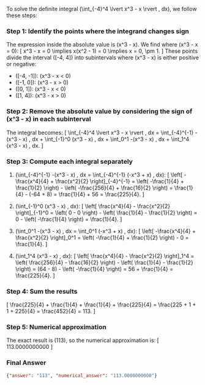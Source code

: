To solve the definite integral \(\int_{-4}^4 \lvert x^3 - x \rvert \, dx\), we follow these steps:

### Step 1: Identify the points where the integrand changes sign
The expression inside the absolute value is \(x^3 - x\). We find where \(x^3 - x = 0\):
\[
x^3 - x = 0 \implies x(x^2 - 1) = 0 \implies x = 0, \pm 1.
\]
These points divide the interval \([-4, 4]\) into subintervals where \(x^3 - x\) is either positive or negative:
- \([-4, -1]\): \(x^3 - x < 0\)
- \([-1, 0]\): \(x^3 - x > 0\)
- \([0, 1]\): \(x^3 - x < 0\)
- \([1, 4]\): \(x^3 - x > 0\)

### Step 2: Remove the absolute value by considering the sign of \(x^3 - x\) in each subinterval
The integral becomes:
\[
\int_{-4}^4 \lvert x^3 - x \rvert \, dx = \int_{-4}^{-1} -(x^3 - x) \, dx + \int_{-1}^0 (x^3 - x) \, dx + \int_0^1 -(x^3 - x) \, dx + \int_1^4 (x^3 - x) \, dx.
\]

### Step 3: Compute each integral separately
1. \(\int_{-4}^{-1} -(x^3 - x) \, dx = \int_{-4}^{-1} (-x^3 + x) \, dx\):
\[
\left[ -\frac{x^4}{4} + \frac{x^2}{2} \right]_{-4}^{-1} = \left( -\frac{1}{4} + \frac{1}{2} \right) - \left( -\frac{256}{4} + \frac{16}{2} \right) = \frac{1}{4} - (-64 + 8) = \frac{1}{4} + 56 = \frac{225}{4}.
\]

2. \(\int_{-1}^0 (x^3 - x) \, dx\):
\[
\left[ \frac{x^4}{4} - \frac{x^2}{2} \right]_{-1}^0 = \left( 0 - 0 \right) - \left( \frac{1}{4} - \frac{1}{2} \right) = 0 - \left( -\frac{1}{4} \right) = \frac{1}{4}.
\]

3. \(\int_0^1 -(x^3 - x) \, dx = \int_0^1 (-x^3 + x) \, dx\):
\[
\left[ -\frac{x^4}{4} + \frac{x^2}{2} \right]_0^1 = \left( -\frac{1}{4} + \frac{1}{2} \right) - 0 = \frac{1}{4}.
\]

4. \(\int_1^4 (x^3 - x) \, dx\):
\[
\left[ \frac{x^4}{4} - \frac{x^2}{2} \right]_1^4 = \left( \frac{256}{4} - \frac{16}{2} \right) - \left( \frac{1}{4} - \frac{1}{2} \right) = (64 - 8) - \left( -\frac{1}{4} \right) = 56 + \frac{1}{4} = \frac{225}{4}.
\]

### Step 4: Sum the results
\[
\frac{225}{4} + \frac{1}{4} + \frac{1}{4} + \frac{225}{4} = \frac{225 + 1 + 1 + 225}{4} = \frac{452}{4} = 113.
\]

### Step 5: Numerical approximation
The exact result is \(113\), so the numerical approximation is:
\[
113.0000000000
\]

### Final Answer
```json
{"answer": "113", "numerical_answer": "113.0000000000"}
```